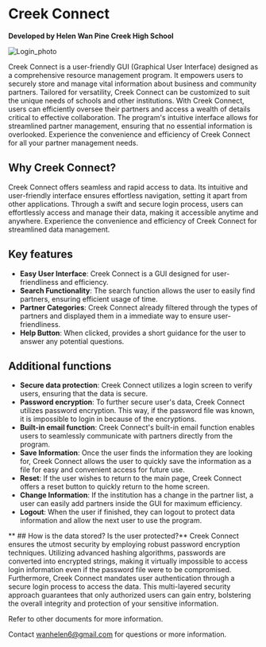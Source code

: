 # **Creek Connect**
**Developed by Helen Wan
Pine Creek High School**

![Login_photo](https://github.com/WanHelen/Creek-Connect/assets/155197028/d049ac5d-b965-445d-aa87-9b231761850e)

Creek Connect is a user-friendly GUI (Graphical User Interface) designed as a comprehensive resource management program. It empowers users to securely store and manage vital information about business and community partners. Tailored for versatility, Creek Connect can be customized to suit the unique needs of schools and other institutions. With Creek Connect, users can efficiently oversee their partners and access a wealth of details critical to effective collaboration. The program's intuitive interface allows for streamlined partner management, ensuring that no essential information is overlooked. Experience the convenience and efficiency of Creek Connect for all your partner management needs. 

## **Why Creek Connect?**
Creek Connect offers seamless and rapid access to data. Its intuitive and user-friendly interface ensures effortless navigation, setting it apart from other applications. Through a swift and secure login process, users can effortlessly access and manage their data, making it accessible anytime and anywhere. Experience the convenience and efficiency of Creek Connect for streamlined data management. 

## **Key features**
- **Easy User Interface**: Creek Connect is a GUI designed for user-friendliness and efficiency. 
- **Search Functionality**: The search function allows the user to easily find partners, ensuring efficient usage of time.
- **Partner Categories**: Creek Connect already filtered through the types of partners and displayed them in a immediate way to ensure user-friendliness.
- **Help Button**: When clicked, provides a short guidance for the user to answer any potential questions.

## **Additional functions**
- **Secure data protection**: Creek Connect utilizes a login screen to verify users, ensuring that the data is secure. 
- **Password encryption**: To further secure user's data, Creek Connect utilizes password encryption. This way, if the password file was known, it is impossible to login in because of the encryptions. 
- **Built-in email function**: Creek Connect's built-in email function enables users to seamlessly communicate with partners directly from the program.
- **Save Information**: Once the user finds the information they are looking for, Creek Connect allows the user to quickly save the information as a file for easy and convenient access for future use.
- **Reset**: If the user wishes to return to the main page, Creek Connect offers a reset button to quickly return to the home screen. 
- **Change Information**: If the institution has a change in the partner list, a user can easily add partners inside the GUI for maximum efficiency.
- **Logout**: When the user if finished, they can logout to protect data information and allow the next user to use the program.


** ## How is the data stored? Is the user protected?**
Creek Connect ensures the utmost security by employing robust password encryption techniques. Utilizing advanced hashing algorithms, passwords are converted into encrypted strings, making it virtually impossible to access login information even if the password file were to be compromised.
Furthermore, Creek Connect mandates user authentication through a secure login process to access the data. This multi-layered security approach guarantees that only authorized users can gain entry, bolstering the overall integrity and protection of your sensitive information.


Refer to other documents for more information.

Contact wanhelen6@gmail.com for questions or more information.
